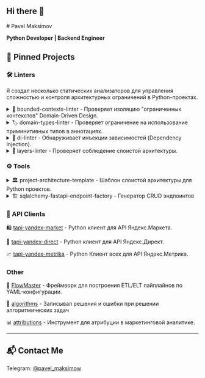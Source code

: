 ## Hi there 👋

<!--
**pavelmaksimov/pavelmaksimov** is a ✨ _special_ ✨ repository because its `README.md` (this file) appears on your GitHub profile.

Here are some ideas to get you started:

- 🔭 I’m currently working on ...
- 🌱 I’m currently learning ...
- 👯 I’m looking to collaborate on ...
- 🤔 I’m looking for help with ...
- 💬 Ask me about ...
- 📫 How to reach me: ...
- 😄 Pronouns: ...
- ⚡ Fun fact: ...
--># Pavel Maksimov

**Python Developer | Backend Engineer**

## 🚀 Pinned Projects

### 🛠️ Linters

Я создал несколько статических анализаторов для управления сложностью 
и контроля архитектурных ограничений в Python-проектах.

<details><summary>🧱 bounded-contexts-linter - Проверяет изоляцию "ограниченных контекстов" Domain-Driven Design.
</summary>
https://github.com/pavelmaksimov/bounded-contexts-linter

Проверяет, что зависимости между модулями возникают только внутри одного bounded context,
предотвращая несанкционированные импорты между доменами.
Позволяет явно определять shared kernel и shared scope для общих модулей.
Линтер поддерживает настройку через TOML-файл.
Поддерживает работу как отдельный инструмент и как плагин для flake8.
</details>

<details><summary>🏷️ domain-types-linter - Проверяет ограничение на использование приминитивных типов в 
аннотациях.</summary>
https://github.com/pavelmaksimov/domain-types-linter

Следит за тем, чтобы в аннотациях использовались только доменно-специфичные типы, 
а не универсальные (str, int и т.д.). 
Анализирует аннотации типов и выявляет нарушения: использование универсальных типов, 
их алиасов или generic-типов без доменных параметров. 
Поддерживает работу как отдельный инструмент и как плагин для flake8.
</details>

<details><summary>💉 di-linter - Обнаруживает инъекции зависимостей (Dependency Injection).</summary>
https://github.com/pavelmaksimov/di-linter

Вместо передачи их через аргументы в функциях.
Помогает проектам, где нужно внедрять зависимости через DI-контейнер 
или поддерживать принципы чистой архитектуры, делая код более тестируемым и поддерживаемым. 
Линтер поддерживает настройку через TOML-файл.
Поддерживает работу как отдельный инструмент и как плагин для flake8.
</details>

<details><summary>🍰 layers-linter - Проверяет соблюдение слоистой архитектуры.</summary>
https://github.com/pavelmaksimov/layers-linter

Проверяет соблюдение пользовательских правил слоистой архитектуры: 
анализирует импорты между модулями и гарантирует, 
что зависимости между слоями соответствуют заданной иерархии. 
Для настройки используется TOML-файл, где описываются слои и направление зависимостей. 
Особенно полезен для командной работы над сложными проектами.
Поддерживает работу как отдельный инструмент и как плагин для flake8.
</details>

### ⚙️ Tools
<details>
<summary>🏛️ project-architecture-template - Шаблон слоистой архитектуры для Python проектов.</summary>
https://github.com/pavelmaksimov/project-architecture-template

Содержит предварительно настроенную структуру проекта, конфигурационные файлы и базовые модули для быстрого старта. 
Включает:
- Документированную слоистую архитектуру 
- Настроенные линтеры
- Настроенные фабрики и фикстуры для тестов
- CI/CD конфигурации для GitLab
- Подключение к бд Postgres
- Alembic для миграций бд
- и др.
</details>

<details>
<summary>🏗️ sqlalchemy-fastapi-endpoint-factory - Генератор CRUD эндпоинтов</summary>
https://github.com/pavelmaksimov/sqlalchemy-fastapi-endpoint-factory

Инструмент для автоматической генерации CRUD-эндпоинтов FastAPI на основе моделей SQLAlchemy. 
Позволяет быстро создавать REST API для работы с данными без ручного описания маршрутов. 
Пример использования — одна строка для генерации эндпоинта по любой модели Pydantic. 
Подходит для прототипирования и ускорения разработки сервисов на FastAPI и SQLAlchemy.
</details>

### 📡 API Clients

🛍️ [tapi-yandex-market](https://github.com/pavelmaksimov/tapi-yandex-market) - Python клиент для API Яндекс.Маркета.

📢 [tapi-yandex-direct](https://github.com/pavelmaksimov/tapi-yandex-direct) - Python клиент для API Яндекс.Директ.

📈 [tapi-yandex-metrika](https://github.com/pavelmaksimov/tapi-yandex-metrika) - Python Клиент всех для API Яндекс.Метрика.

### Other

🌊 [FlowMaster](https://github.com/pavelmaksimov/FlowMaster) - Фреймворк для построения ETL/ELT пайплайнов по YAML-конфигурации.

🧠 [algorithms](https://github.com/pavelmaksimov/algorithms) - Записывал решения и ошибки при решении алгоритмических 
задач

📊 [attributions](https://github.com/pavelmaksimov/attributions) - Инструмент для атрибуции в маркетинговой аналитике.

---

## 📬 Contact Me

Telegram: [@pavel_maksimow](https://t.me/pavel_maksimow)
